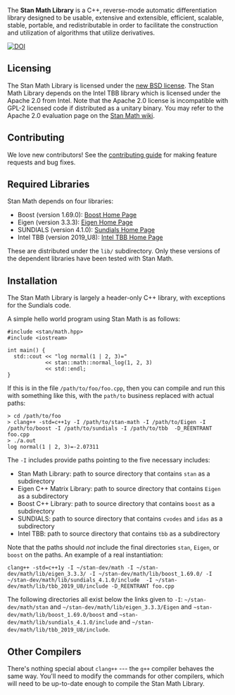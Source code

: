 The <b>Stan Math Library</b> is a C++, reverse-mode automatic differentiation library designed to be usable, extensive and extensible, efficient, scalable, stable, portable, and redistributable in order to facilitate the construction and utilization of algorithms that utilize derivatives.

[![DOI](https://zenodo.org/badge/38388440.svg)](https://zenodo.org/badge/latestdoi/38388440)

Licensing
---------
The Stan Math Library is licensed under the [new BSD
license](LICENSE.md). The Stan Math Library depends on the Intel TBB
library which is licensed under the Apache 2.0 from Intel. Note that
the Apache 2.0 license is incompatible with GPL-2 licensed code if
distributed as a unitary binary. You may refer to the Apache 2.0
evaluation page on the [Stan Math
wiki](https://github.com/stan-dev/math/wiki/Apache-2.0-License-Evaluation).

Contributing
---------

We love new contributors! See the [contributing guide](https://github.com/stan-dev/math/blob/develop/CONTRIBUTING.md) for making feature requests and bug fixes.

Required Libraries
------------------
Stan Math depends on four libraries:

- Boost (version 1.69.0): [Boost Home Page](http://www.boost.org)
- Eigen (version 3.3.3): [Eigen Home Page](http://eigen.tuxfamily.org/index.php?title=Main_Page)
- SUNDIALS (version 4.1.0): [Sundials Home Page](http://computation.llnl.gov/projects/sundials/sundials-software)
- Intel TBB (version 2019_U8): [Intel TBB Home Page](https://www.threadingbuildingblocks.org)

These are distributed under the `lib/` subdirectory. Only these versions of the dependent libraries have been tested with Stan Math.

Installation
------------
The Stan Math Library is largely a header-only C++ library, with
exceptions for the Sundials code.

A simple hello world program using Stan Math is as follows:

```
#include <stan/math.hpp>
#include <iostream>

int main() {
  std::cout << "log normal(1 | 2, 3)="
            << stan::math::normal_log(1, 2, 3)
            << std::endl;
}
```

If this is in the file `/path/to/foo/foo.cpp`, then you can compile and run this with something like this, with the `path/to` business replaced with actual paths:

```
> cd /path/to/foo
> clang++ -std=c++1y -I /path/to/stan-math -I /path/to/Eigen -I /path/to/boost -I /path/to/sundials -I /path/to/tbb  -D_REENTRANT  foo.cpp
> ./a.out
log normal(1 | 2, 3)=-2.07311
```

The `-I` includes provide paths pointing to the five necessary includes:

* Stan Math Library:  path to source directory that contains `stan` as a subdirectory
* Eigen C++ Matrix Library:  path to source directory that contains `Eigen` as a subdirectory
* Boost C++ Library:  path to source directory that contains `boost` as a subdirectory
* SUNDIALS: path to source directory that contains `cvodes` and `idas` as a subdirectory
* Intel TBB: path to source directory that contains `tbb` as a subdirectory

Note that the paths should *not* include the final directories `stan`, `Eigen`, or `boost` on the paths.  An example of a real instantiation:

```
clang++ -std=c++1y -I ~/stan-dev/math -I ~/stan-dev/math/lib/eigen_3.3.3/ -I ~/stan-dev/math/lib/boost_1.69.0/ -I ~/stan-dev/math/lib/sundials_4.1.0/include  -I ~/stan-dev/math/lib/tbb_2019_U8/include -D_REENTRANT foo.cpp
```

The following directories all exist below the links given to `-I`: `~/stan-dev/math/stan` and `~/stan-dev/math/lib/eigen_3.3.3/Eigen` and `~stan-dev/math/lib/boost_1.69.0/boost` and `~stan-dev/math/lib/sundials_4.1.0/include` and `~/stan-dev/math/lib/tbb_2019_U8/include`.

Other Compilers
---------------
There's nothing special about `clang++` --- the `g++` compiler behaves the same way.  You'll need to modify the commands for other compilers, which will need to be up-to-date enough to compile the Stan Math Library.

